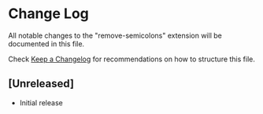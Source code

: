 # Change Log

All notable changes to the "remove-semicolons" extension will be documented in this file.

Check [Keep a Changelog](http://keepachangelog.com/) for recommendations on how to structure this file.

## [Unreleased]

- Initial release